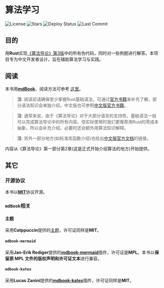 # 算法学习
![License](https://img.shields.io/github/license/TickPoints/algorithm_learning)
![Stars](https://img.shields.io/badge/dynamic/json?colorA=0D1117&colorB=1F6FEB&label=Stars&query=$.stargazers_count&url=https://api.github.com/repos/TickPoints/algorithm_learning)
![Deploy Status](https://img.shields.io/github/deployments/tickpoints/algorithm_learning/github-pages?label=Deploy%20Status&colorA=1e1e3f&colorB=a162e8)
![Last Commit](https://img.shields.io/github/last-commit/TickPoints/algorithm_learning/main?label=Last%20Commit&colorA=1e1e3f&colorB=20c997)
## 目的
用**Rust**实现[《算法导论》第3版](https://github.com/0voice/expert_readed_books/blob/master/%E8%AE%A1%E7%AE%97%E6%9C%BA%E7%A7%91%E5%AD%A6/%E7%AE%97%E6%B3%95%E5%AF%BC%E8%AE%BA_%E5%8E%9F%E4%B9%A6%E7%AC%AC3%E7%89%88_CHS.pdf)中的所有伪代码，同时对一些例题进行解答。本项目专为中文开发者设计，旨在辅助算法学习与实践。
## 阅读
本书用[**mdBook**](https://rust-lang.github.io/mdBook)，阅读方法可参考 [这里](https://rust-lang.github.io/mdBook/guide/reading.html)。

> **注**: 阅读前请确保至少掌握Rust基础语法，可通过[官方书籍](https://doc.rust-lang.org/reference/)来补充了解，部分语法知识会单独介绍，中文版也可参照[中文版官方书籍](https://www.rustwiki.org.cn/zh-CN/reference/)。

> **注**: 通常来说，由于《算法导论》对于大部分语言的支持性，基础语法一般可以完成算法导论中的所有内容。但实际使用时我们更推荐用Rust的零成本抽象，所以会补充介绍，必要时还会额外用算法知识解释。

> **注**: 另外一部分地方(如标准库函数介绍)也给出[中文版官方文档](https://www.rustwiki.org.cn/zh-CN/std/index.html)的链接。

内容从《算法导论》第一部分第2章(这是正式开始介绍算法的地方)开始提供。
## 其它
### 开源协议
本书以[**MIT**](https://choosealicense.com/licenses/mit/#)协议开源。
### `mdBook`相关
#### 主题
采用**Catppuccin**提供的[主题](https://github.com/catppuccin/mdBook)，许可证同样是**MIT**。
#### `mdbook-mermaid`
采用**Jan-Erik Rediger**提供的[**mdbook-mermaid**](https://github.com/badboy/mdbook-mermaid)插件，许可证是**MPL**。本书以**保留原 MPL 文件的版权声明和许可证文本**进行兼容。
#### `mdbook-katex`
采用**Lucas Zanini**提供的[**mdbook-katex**](https://github.com/lzanini/mdbook-katex)插件，许可证同样是**MIT**。
